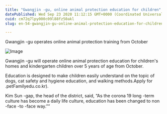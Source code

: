 ```yaml
---
title: "Gwangjin -gu, online animal protection education for children"
datePublished: Wed Sep 23 2020 11:12:15 GMT+0000 (Coordinated Universal Time)
cuid: cm72q7lpy000c09l88fz50akl
slug: en-54-gwangjin-gu-online-animal-protection-education-for-children

---
```



Gwangjin -gu operates online animal protection training from October

![Image](https://cdn.hashnode.com/res/hashnode/image/upload/v1739414041369/c0e7034c-cc76-4971-b581-ae687c75917c.jpeg)

Gwangjin -gu will operate online animal protection education for children's homes and kindergarten children over 5 years of age from October.

Education is designed to make children easily understand on the topic of dogs, cat safety and hygiene education, and walking methods.Apply for .petFamilyedu.co.kr).

Kim Sun -gap, the head of the district, said, “As the corona 19 long -term culture has become a daily life culture, education has been changed to non -face -to -face way.””
